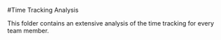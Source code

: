 #Time Tracking Analysis

This folder contains an extensive analysis of the time tracking for every team member.